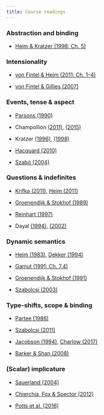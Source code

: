 ```yaml
---
title: Course readings
---
```


### Abstraction and binding

-   [Heim & Kratzer (1998: Ch. 5)](/files/readings/heim-kratzer.pdf)

### Intensionality

-   [von Fintel & Heim (2011: Ch. 1–4)](/files/readings/fintel-heim-intensional.pdf)

-   [von Fintel & Gillies (2007)](/files/readings/fintel-gillies-opinionated-guide-epistemic-modality.pdf)

### Events, tense & aspect

-   [Parsons (1990)](/files/readings/parsons-events-semantics-english.pdf)

-   Champollion [(2011)](/files/readings/champollion-quantification-negation-event-semantics-baltic.pdf),
    [(2015)](/files/readings/champollion-interaction-compositional-event-semantics-published.pdf)

-   Kratzer [(1996)](/files/readings/kratzer-severing-external-argument-from-verb.pdf),
    [(1998)](/files/readings/kratzer-more-structural-analogies-between-pronouns-tense.pdf)

-   [Hacquard (2010)](/files/readings/hacquard-event-relativity-modal-auxiliaries.pdf)

-   [Szabó (2004)](/files/readings/szabo-progressive-perfective.pdf)

### Questions & indefinites

-   [Krifka (2011)](/files/readings/krifka-questions-handbook.pdf),
    [Heim (2011)](/files/readings/heim-compositional-semantics-questions-wh-movement-2011.pdf)

-   [Groenendijk & Stokhof (1989)](/files/readings/groenendijk-stokhof-type-shifting-semantics-questions-orig.pdf)

-   [Reinhart (1997)](/files/readings/reinhart-quantifier-scope-choice-functions-qr.pdf)

-   Dayal [(1994)](/files/readings/dayal-scope-marking-indirect-wh-dependency.pdf),
    [(2002)](/files/readings/dayal-single-pair-multiple-pair-wh-in-situ-scope.pdf)

### Dynamic semantics

-   [Heim (1983)](files/readings/heim-fcs-orig.pdf), [Dekker (1994)](/files/readings/dekker-predicate-logic-with-anaphora.pdf)

-   [Gamut (1991: Ch. 7.4)](/files/readings/gamut-logic-language-meaning-vol-2-intensional-logic-and-logical-grammar.pdf)

-   [Groenendijk & Stokhof (1991)](/files/readings/groenendijk-stokhof-dynamic-predicate-logic.pdf)

-   [Szabolcsi (2003)](/files/readings/szabolcsi-binding-on-the-fly-published.pdf)

### Type-shifts, scope & binding

-   [Partee (1986)](/files/readings/partee-np-interpretation-type-shifting-principles-orig.pdf)

-   [Szabolcsi (2011)](/files/readings/szabolcsi-scope-and-binding.pdf)

-   [Jacobson (1994)](/files/readings/jacobson-i-within-i.pdf),
    [Charlow (2017)](http://ling.auf.net/lingbuzz/003720)

-   [Barker & Shan (2008)](http://semprag.org/article/view/sp.1.1/74)

### (Scalar) implicature

-   [Sauerland (2004)](/files/readings/sauerland-scalar-implicatures-complex-sentences.pdf)

-   [Chierchia, Fox & Spector (2012)](/files/readings/chierchia-fox-spector-scalar-implicature-as-grammatical-phenomenon.pdf)

-   [Potts et al. (2016)](/files/readings/potts-lassiter-levy-frank-embedded-implicatures-as-pragmatic-inferences-under-compositional-lexical-uncertainty.pdf)
